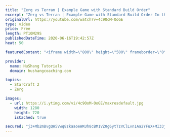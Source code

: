 ```yaml
---
title: "Zerg vs Terran | Example Game with Standard Build Order"
excerpt: "Zerg vs Terran | Example Game with Standard Build Order In this guide we learn how to defend early Terran attacks.  Coaching -------------------------------------------------------------------------- Interested in Starcraft lessons? Check out my website! I would love to help you improve and reach your"
originalUrl: https://youtube.com/watch?v=4c9OoM-OoGE
type: video
price: Free
length: PT10M29S
publishedDateTime: 2020-06-16T19:42:57Z
heat: 50

featuredContent: "<iframe width=\"800\" height=\"500\" frameborder=\"0\" src=\"https://www.youtube.com/embed/4c9OoM-OoGE\" allow=\"accelerometer; autoplay; encrypted-media; gyroscope; picture-in-picture\" allowfullscreen></iframe>"

provider:
  name: HuShang Tutorials
  domain: hushangcoaching.com

topics:
  - StarCraft 2
  - Zerg

images:
  - url: https://i.ytimg.com/vi/4c9OoM-OoGE/maxresdefault.jpg
    width: 1280
    height: 720
    isCached: true

secured: "j3+Mb2mBvgQH5Vwq8zkaaoeWKUh8cBM1VZ0g6ytTzVClLvn1Aa2YFuX+MI33jYIfib/Id0yLUmwW7aKOnZkn1VXsTxlIEucXzU7jR0ylgrSL1qRVy9ZjQFtVnabcsJEJfvf+ffSAt326Y9uvtrHkza0SCoCgoWvxs5f0HRz6M8ACBKTNyu+82UluRMk3m6/Xp+vQ2XPQ3Kkhg3WuxN8xIoRJS8T8h/e/mjLsYa/2F3+p33cSJUX3NE1IxwkA/LfwErTHXtxIIJZ9ML90znBpUYpQndI/MZzftM0iSRpvvB4V14xphI1MqW3AmV2WgzaR1pHMGDPMY3w2wJCD2V484XKX6Owo+XcdWizIarkpl3KcrwiUOONexW7t6YnLgr5rFGKkZj8vLFOmNtnB6CDqRqdFbJt0gW5CB9VwUZ49gIg=;Jgzjv/bMa079+XLJ0iHV9g=="
---
```


